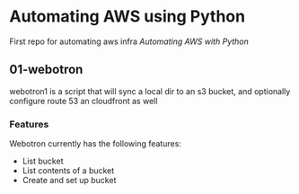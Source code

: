 # Automating AWS using Python
First repo for automating aws infra *Automating AWS with Python*

## 01-webotron

webotron1 is a script that will sync a local dir to an s3 bucket, and optionally configure route 53 an cloudfront as well


### Features

Webotron currently has the following features:

- List bucket
- List contents of a bucket  
- Create and set up bucket 
